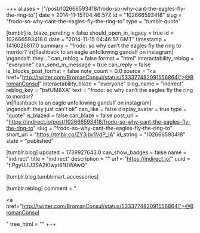 +++
aliases = ["/post/102666593418/frodo-so-why-cant-the-eagles-fly-the-ring-to"]
date = 2014-11-15T04:46:57Z
id = "102666593418"
slug = "frodo-so-why-cant-the-eagles-fly-the-ring-to"
type = "tumblr-quote"

[tumblr]
is_blaze_pending = false
should_open_in_legacy = true
id = 102666593418.0
date = "2014-11-15 04:46:57 GMT"
timestamp = 1416026817.0
summary = "frodo: so why can’t the eagles fly the ring to mordor? \n[flashback to an eagle unfollowing gandalf on instagram] \ngandalf: they..."
can_reblog = false
format = "html"
interactability_reblog = "everyone"
can_send_in_message = true
can_reply = false
is_blocks_post_format = false
note_count = 0.0
source = "<a href=\"http://twitter.com/BromanConsul/status/533377482091556864\">@BromanConsul</a>"
interactability_blaze = "everyone"
blog_name = "indirect"
reblog_key = "bsfUM8XA"
text = "frodo: so why can&rsquo;t the eagles fly the ring to mordor?<br/>\n[flashback to an eagle unfollowing gandalf on instagram]<br/>\ngandalf: they just can&rsquo;t ok"
can_like = false
display_avatar = true
type = "quote"
is_blazed = false
can_blaze = false
post_url = "https://indirect.io/post/102666593418/frodo-so-why-cant-the-eagles-fly-the-ring-to"
slug = "frodo-so-why-cant-the-eagles-fly-the-ring-to"
short_url = "https://tmblr.co/ZY3jby1VdP_IA"
id_string = "102666593418"
state = "published"

[tumblr.blog]
updated = 1739927643.0
can_show_badges = false
name = "indirect"
title = "indirect"
description = ""
url = "https://indirect.io/"
uuid = "t:PgyUJU3SA2Klwyt81UWAwQ"

[tumblr.blog.tumblrmart_accessories]

[tumblr.reblog]
comment = "<p><a href=\"http://twitter.com/BromanConsul/status/533377482091556864\">@BromanConsul</a></p>"
tree_html = ""
+++
